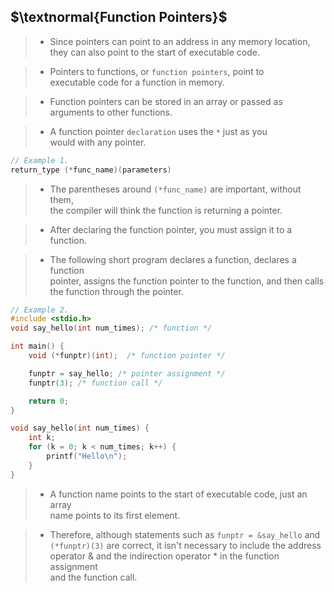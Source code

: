 ## $\textnormal{Function Pointers}$

> - Since pointers can point to an address in any memory location, <br />
    they can also point to the start of executable code.

> - Pointers to functions, or `function pointers`, point to <br />
    executable code for a function in memory.

> - Function pointers can be stored in an array or passed as <br />
    arguments to other functions.

> - A function pointer `declaration` uses the `*` just as you <br />
    would with any pointer.

```c
// Example 1.
return_type (*func_name)(parameters)
```

> - The parentheses around `(*func_name)` are important, without them, <br />
    the compiler will think the function is returning a pointer.

> - After declaring the function pointer, you must assign it to a <br />
    function.

> - The following short program declares a function, declares a function <br />
    pointer, assigns the function pointer to the function, and then calls <br />
    the function through the pointer.

```c
// Example 2.
#include <stdio.h>
void say_hello(int num_times); /* function */

int main() {
    void (*funptr)(int);  /* function pointer */

    funptr = say_hello; /* pointer assignment */
    funptr(3); /* function call */

    return 0;
}

void say_hello(int num_times) {
    int k;
    for (k = 0; k < num_times; k++) {
        printf("Hello\n");
    }
}
```

> - A function name points to the start of executable code, just an array <br />
    name points to its first element.

> - Therefore, although statements such as `funptr = &say_hello` and <br />
    `(*funptr)(3)` are correct, it isn't necessary to include the address <br />
    operator & and the indirection operator * in the function assignment <br />
    and the function call.
